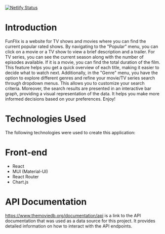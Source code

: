 [![Netlify Status](https://api.netlify.com/api/v1/badges/827709c8-4d98-4ae4-b6a9-b680a8f788b0/deploy-status)](https://app.netlify.com/sites/funflix9/deploys)

# Introduction 

FunFlix is a website for TV shows and movies where you can find the current popular rated shows. By navigating to the "Popular" menu, you can click on a movie or a TV show to view a brief description and a trailer. For TV series, you can see the current season along with the number of episodes available. If it is a movie, you can find the total duration of the film. This feature helps you get a quick overview of each title, making it easier to decide what to watch next. Additionally, in the "Genre" menu, you have the option to explore different genres and refine your movie/TV series search through dropdown menus. This allows you to customize your search criteria. Moreover, the search results are presented in an interactive bar graph, providing a visual representation of the data. It helps you make more informed decisions based on your preferences. Enjoy!

# Technologies Used 
The following technologies were used to create this application: 
# Front-end 
* React 
* MUI (Material-UI) 
* React Router 
* Chart.js

# API Documentation 

https://www.themoviedb.org/documentation/api is a link to the API documentation that was used as a data source for this project. It provides detailed information on how to interact with the API endpoints.
